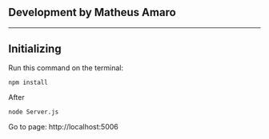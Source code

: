 # 
## Development by Matheus Amaro
---

## Initializing

Run this command on the terminal:

```
npm install
```

After

```
node Server.js
```

Go to page: http://localhost:5006